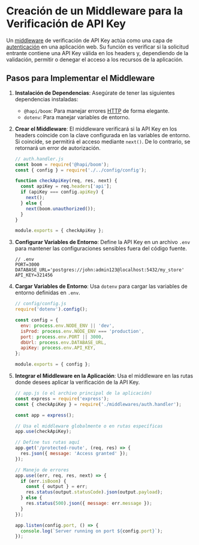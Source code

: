 # Creación de un Middleware para la Verificación de API Key

Un [middleware](../Express.js/Middlewares%20en%20Express.js.md) de verificación de API Key actúa como una capa de [autenticación](../../ConceptosGenerales/Autenticación%20vs%20Autorización.md) en una aplicación web. Su función es verificar si la solicitud entrante contiene una API Key válida en los headers y, dependiendo de la validación, permitir o denegar el acceso a los recursos de la aplicación.

## Pasos para Implementar el Middleware

1. **Instalación de Dependencias**:
   Asegúrate de tener las siguientes dependencias instaladas:
   - `@hapi/boom`: Para manejar errores [HTTP](../../ConceptosGenerales/HTTP.md) de forma elegante.
   - `dotenv`: Para manejar variables de entorno.

2. **Crear el Middleware**:
   El middleware verificará si la API Key en los headers coincide con la clave configurada en las variables de entorno. Si coincide, se permitirá el acceso mediante `next()`. De lo contrario, se retornará un error de autorización.

   ```javascript
   // auth.handler.js
   const boom = require('@hapi/boom');
   const { config } = require('./../config/config');

   function checkApiKey(req, res, next) {
     const apiKey = req.headers['api'];
     if (apiKey === config.apiKey) {
       next();
     } else {
       next(boom.unauthorized());
     }
   }

   module.exports = { checkApiKey };
   ```

3. **Configurar Variables de Entorno**:
   Define la API Key en un archivo `.env` para mantener las configuraciones sensibles fuera del código fuente.

   ```plaintext
   // .env
   PORT=3000
   DATABASE_URL='postgres://john:admin123@localhost:5432/my_store'
   API_KEY=321456
   ```

4. **Cargar Variables de Entorno**:
   Usa `dotenv` para cargar las variables de entorno definidas en `.env`.

   ```javascript
   // config/config.js
   require('dotenv').config();

   const config = {
     env: process.env.NODE_ENV || 'dev',
     isProd: process.env.NODE_ENV === 'production',
     port: process.env.PORT || 3000,
     dbUrl: process.env.DATABASE_URL,
     apiKey: process.env.API_KEY,
   };

   module.exports = { config };
   ```

5. **Integrar el Middleware en la Aplicación**:
   Usa el middleware en las rutas donde desees aplicar la verificación de la API Key.

   ```javascript
   // app.js (o el archivo principal de la aplicación)
   const express = require('express');
   const { checkApiKey } = require('./middlewares/auth.handler');

   const app = express();

   // Usa el middleware globalmente o en rutas específicas
   app.use(checkApiKey);

   // Define tus rutas aquí
   app.get('/protected-route', (req, res) => {
     res.json({ message: 'Access granted' });
   });

   // Manejo de errores
   app.use((err, req, res, next) => {
     if (err.isBoom) {
       const { output } = err;
       res.status(output.statusCode).json(output.payload);
     } else {
       res.status(500).json({ message: err.message });
     }
   });

   app.listen(config.port, () => {
     console.log(`Server running on port ${config.port}`);
   });
   ```


